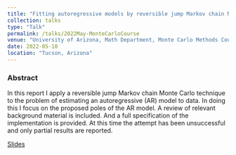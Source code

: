 ```yaml
---
title: "Fitting autoregressive models by reversible jump Markov chain Monte Carlo"
collection: talks
type: "Talk"
permalink: /talks/2022May-MonteCarloCourse
venue: "University of Arizona, Math Department, Monte Carlo Methods Course Student Presentation"
date: 2022-05-10
location: "Tucson, Arizona"
---
```


### Abstract
In this report I apply a reversible jump Markov chain Monte Carlo technique
to the problem of estimating an autoregressive (AR) model to data. In doing this I focus on
the proposed poles of the AR model. A review of relevant background material is included.
And a full specification of the implementation is provided. At this time the attempt has
been unsuccessful and only partial results are reported.

[Slides](/files/talks/MonteCarloProject.pdf)
